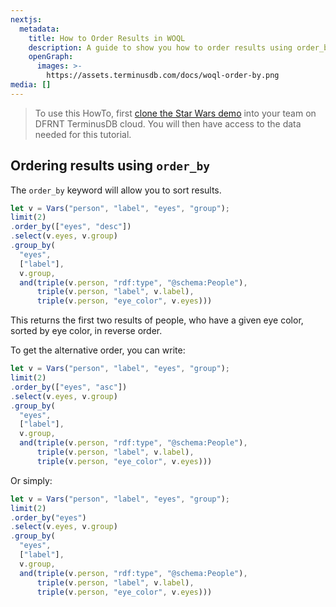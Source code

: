 ```yaml
---
nextjs:
  metadata:
    title: How to Order Results in WOQL
    description: A guide to show you how to order results using order_by in WOQL.
    openGraph:
      images: >-
        https://assets.terminusdb.com/docs/woql-order-by.png
media: []
---
```


> To use this HowTo, first [clone the Star Wars demo](/docs/clone-a-demo-terminuscms-project/) into your team on DFRNT TerminusDB cloud. You will then have access to the data needed for this tutorial.

## Ordering results using `order_by`

The `order_by` keyword will allow you to sort results.

```javascript
let v = Vars("person", "label", "eyes", "group");
limit(2)
.order_by(["eyes", "desc"])
.select(v.eyes, v.group)
.group_by(
  "eyes",
  ["label"],
  v.group,
  and(triple(v.person, "rdf:type", "@schema:People"),
      triple(v.person, "label", v.label),
      triple(v.person, "eye_color", v.eyes)))
```

This returns the first two results of people, who have a given eye color, sorted by eye color, in reverse order.

To get the alternative order, you can write:

```javascript
let v = Vars("person", "label", "eyes", "group");
limit(2)
.order_by(["eyes", "asc"])
.select(v.eyes, v.group)
.group_by(
  "eyes",
  ["label"],
  v.group,
  and(triple(v.person, "rdf:type", "@schema:People"),
      triple(v.person, "label", v.label),
      triple(v.person, "eye_color", v.eyes)))
```

Or simply:

```javascript
let v = Vars("person", "label", "eyes", "group");
limit(2)
.order_by("eyes")
.select(v.eyes, v.group)
.group_by(
  "eyes",
  ["label"],
  v.group,
  and(triple(v.person, "rdf:type", "@schema:People"),
      triple(v.person, "label", v.label),
      triple(v.person, "eye_color", v.eyes)))
```